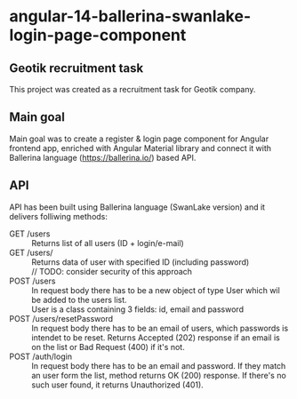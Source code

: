 # angular-14-ballerina-swanlake-login-page-component
<h2>Geotik recruitment task</h2>

This project was created as a recruitment task for Geotik company.

<h2>Main goal</h2>

Main goal was to create a register & login page component for Angular frontend app, enriched with Angular Material library and connect it with Ballerina language (https://ballerina.io/) based API.

<h2>API</h2>

API has been built using Ballerina language (SwanLake version) and it delivers folliwing methods: 
<dl>
<dt>GET /users
<dd>Returns list of all users (ID + login/e-mail)</dd>

<dt>GET /users/<ID> </dt>
<dd>Returns data of user with specified ID (including password) <br/>
 // TODO: consider security of this approach</dd>

<dt>POST /users</dt>
<dd>In request body there has to be a new object of type User which wil be added to the users list.<br/>
User is a class containing 3 fields: id, email and password</dd>

<dt>POST /users/resetPassword</dt>
<dd>In request body there has to be an email of users, which passwords is intendet to be reset. Returns Accepted (202) response if an email is on the list or Bad Request (400) if it's not.

<dt>POST /auth/login</dt>
<dd>In request body there has to be an email and password. If they match an user form the list, method returns OK (200) response. If there's no such user found, it returns Unauthorized (401).
</dl>
